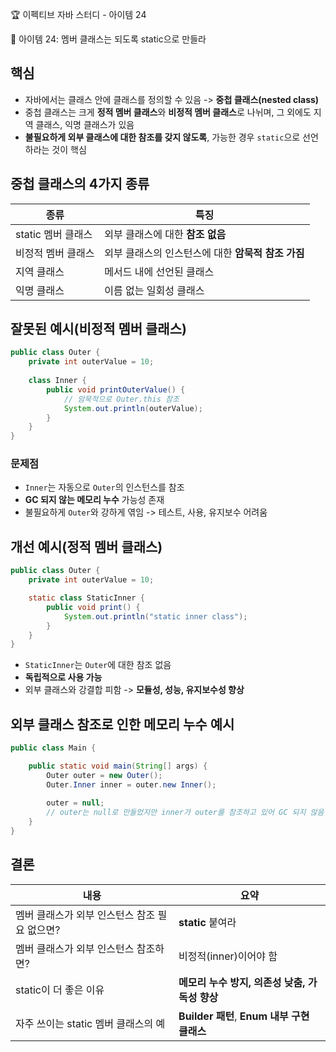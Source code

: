 :trophy: 이펙티브 자바 스터디 - 아이템 24

:book: 아이템 24: 멤버 클래스는 되도록 static으로 만들라

## 핵심

- 자바에서는 클래스 안에 클래스를 정의할 수 있음 -> **중첩 클래스(nested class)**
- 중첩 클래스는 크게 **정적 멤버 클래스**와 **비정적 멤버 클래스**로 나뉘며, 그 외에도 지역 클래스, 익명 클래스가 있음
- **불필요하게 외부 클래스에 대한 참조를 갖지 않도록**, 가능한 경우 `static`으로 선언하라는 것이 핵심


## 중첩 클래스의 4가지 종류

| 종류            | 특징                             |
| ------------- | ------------------------------ |
| static 멤버 클래스 | 외부 클래스에 대한 **참조 없음**           |
| 비정적 멤버 클래스    | 외부 클래스의 인스턴스에 대한 **암묵적 참조 가짐** |
| 지역 클래스        | 메서드 내에 선언된 클래스                 |
| 익명 클래스        | 이름 없는 일회성 클래스                  |


## 잘못된 예시(비정적 멤버 클래스)

```java
public class Outer {
    private int outerValue = 10;
    
    class Inner {
        public void printOuterValue() {
            // 암묵적으로 Outer.this 참조
            System.out.println(outerValue);
        }
    }
}
```
### 문제점

- `Inner`는 자동으로 `Outer`의 인스턴스를 참조
- **GC 되지 않는 메모리 누수** 가능성 존재
- 불필요하게 `Outer`와 강하게 엮임 -> 테스트, 사용, 유지보수 어려움


## 개선 예시(정적 멤버 클래스)

```java
public class Outer {
    private int outerValue = 10;

    static class StaticInner {
        public void print() {
            System.out.println("static inner class");
        }
    }
}
```

- `StaticInner`는 `Outer`에 대한 참조 없음
- **독립적으로 사용 가능**
- 외부 클래스와 강결합 피함 -> **모듈성, 성능, 유지보수성 향상**


## 외부 클래스 참조로 인한 메모리 누수 예시

```java
public class Main {

    public static void main(String[] args) {
        Outer outer = new Outer();
        Outer.Inner inner = outer.new Inner();
        
        outer = null;
        // outer는 null로 만들었지만 inner가 outer를 참조하고 있어 GC 되지 않음 -> 메모리 누수
    }
}
```

## 결론

| 내용                         | 요약                                 |
| -------------------------- | ---------------------------------- |
| 멤버 클래스가 외부 인스턴스 참조 필요 없으면? | **static** 붙여라                     |
| 멤버 클래스가 외부 인스턴스 참조하면?      | 비정적(inner)이어야 함                    |
| static이 더 좋은 이유            | **메모리 누수 방지, 의존성 낮춤, 가독성 향상**      |
| 자주 쓰이는 static 멤버 클래스의 예    | **Builder 패턴**, **Enum 내부 구현 클래스** |
